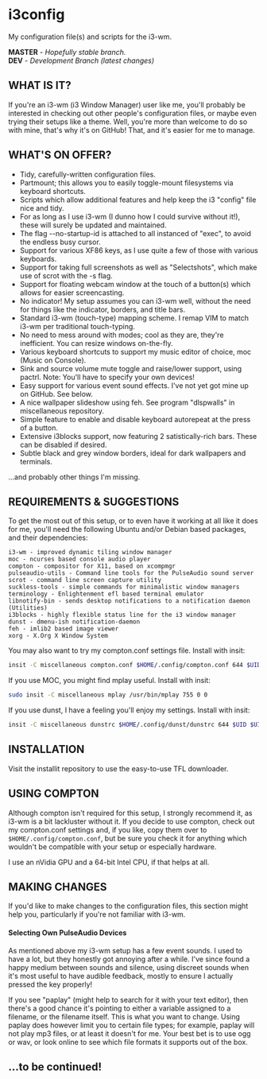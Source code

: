 # i3config
My configuration file(s) and scripts for the i3-wm.

**MASTER** - _Hopefully stable branch._\
**DEV** - _Development Branch (latest changes)_

## WHAT IS IT?

If you're an i3-wm (i3 Window Manager) user like me, you'll probably be interested in checking out other people's configuration files, or maybe even trying their setups like a theme. Well, you're more than welcome to do so with mine, that's why it's on GitHub! That, and it's easier for me to manage.

## WHAT'S ON OFFER?

* Tidy, carefully-written configuration files.
* Partmount; this allows you to easily toggle-mount filesystems via keyboard shortcuts.
* Scripts which allow additional features and help keep the i3 "config" file nice and tidy.
* For as long as I use i3-wm (I dunno how I could survive without it!), these will surely be updated and maintained.
* The flag --no-startup-id is attached to all instanced of "exec", to avoid the endless busy cursor.
* Support for various XF86 keys, as I use quite a few of those with various keyboards.
* Support for taking full screenshots as well as "Selectshots", which make use of scrot with the -s flag.
* Support for floating webcam window at the touch of a button(s) which allows for easier screencasting.
* No indicator! My setup assumes you can i3-wm well, without the need for things like the indicator, borders, and title bars.
* Standard i3-wm (touch-type) mapping scheme. I remap VIM to match i3-wm per traditional touch-typing.
* No need to mess around with modes; cool as they are, they're inefficient. You can resize windows on-the-fly.
* Various keyboard shortcuts to support my music editor of choice, moc (Music on Console).
* Sink and source volume mute toggle and raise/lower support, using pactrl. Note: You'll have to specify your own devices!
* Easy support for various event sound effects. I've not yet got mine up on GitHub. See below.
* A nice wallpaper slideshow using feh. See program "dlspwalls" in miscellaneous repository.
* Simple feature to enable and disable keyboard autorepeat at the press of a button.
* Extensive i3blocks support, now featuring 2 satistically-rich bars. These can be disabled if desired.
* Subtle black and grey window borders, ideal for dark wallpapers and terminals.

...and probably other things I'm missing.

## REQUIREMENTS & SUGGESTIONS

To get the most out of this setup, or to even have it working at all like it does for me, you'll need the following Ubuntu and/or Debian based packages, and their dependencies:

```
i3-wm - improved dynamic tiling window manager
moc - ncurses based console audio player
compton - compositor for X11, based on xcompmgr
pulseaudio-utils - Command line tools for the PulseAudio sound server
scrot - command line screen capture utility
suckless-tools - simple commands for minimalistic window managers
terminology - Enlightenment efl based terminal emulator
libnotify-bin - sends desktop notifications to a notification daemon (Utilities)
i3blocks - highly flexible status line for the i3 window manager
dunst - dmenu-ish notification-daemon
feh - imlib2 based image viewer
xorg - X.Org X Window System
```

You may also want to try my compton.conf settings file. Install with insit:

```bash
insit -C miscellaneous compton.conf $HOME/.config/compton.conf 644 $UID $UID
```

If you use MOC, you might find mplay useful. Install with insit:

```bash
sudo insit -C miscellaneous mplay /usr/bin/mplay 755 0 0
```

If you use dunst, I have a feeling you'll enjoy my settings. Install with insit:

```bash
insit -C miscellaneous dunstrc $HOME/.config/dunst/dunstrc 644 $UID $UID
```

## INSTALLATION

Visit the installit repository to use the easy-to-use TFL downloader.

## USING COMPTON

Although compton isn't required for this setup, I strongly recommend it, as i3-wm is a bit lackluster without it. If you decide to use compton, check out my compton.conf settings and, if you like, copy them over to `$HOME/.config/compton.conf`, but be sure you check it for anything which wouldn't be compatible with your setup or especially hardware.

I use an nVidia GPU and a 64-bit Intel CPU, if that helps at all.

## MAKING CHANGES

If you'd like to make changes to the configuration files, this section might help you, particularly if you're not familiar with i3-wm.

#### Selecting Own PulseAudio Devices

As mentioned above my i3-wm setup has a few event sounds. I used to have a lot, but they honestly got annoying after a while. I've since found a happy medium between sounds and silence, using discreet sounds when it's most useful to have audible feedback, mostly to ensure I actually pressed the key properly!

If you see "paplay" (might help to search for it with your text editor), then there's a good chance it's pointing to either a variable assigned to a filename, or the filename itself. This is what you want to change. Using paplay does however limit you to certain file types; for example, paplay will not play mp3 files, or at least it doesn't for me. Your best bet is to use ogg or wav, or look online to see which file formats it supports out of the box.

## ...to be continued!
